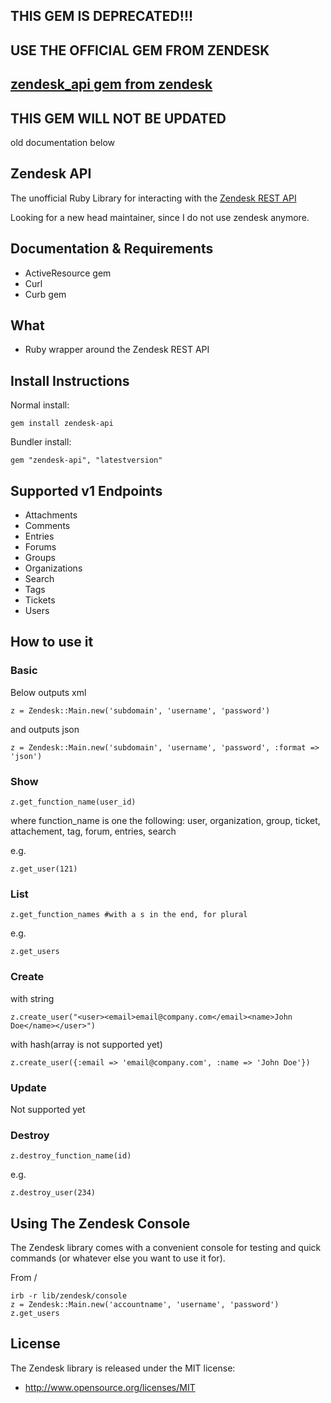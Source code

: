 THIS GEM IS DEPRECATED!!!
------------
USE THE OFFICIAL GEM FROM ZENDESK
------------
[zendesk_api gem from zendesk](https://github.com/zendesk/zendesk_api_client_rb)
------------


THIS GEM WILL NOT BE UPDATED
------------

old documentation below

Zendesk API
------------

The unofficial Ruby Library for interacting with the [Zendesk REST API](http://www.zendesk.com/api)

Looking for a new head maintainer, since I do not use zendesk anymore.

## Documentation & Requirements
 * ActiveResource gem
 * Curl
 * Curb gem

## What
* Ruby wrapper around the Zendesk REST API

## Install Instructions
Normal install:

    gem install zendesk-api

Bundler install:

    gem "zendesk-api", "latestversion"

## Supported v1 Endpoints

* Attachments
* Comments
* Entries
* Forums
* Groups
* Organizations
* Search
* Tags
* Tickets
* Users

## How to use it
### Basic
Below outputs xml

    z = Zendesk::Main.new('subdomain', 'username', 'password')
and outputs json

    z = Zendesk::Main.new('subdomain', 'username', 'password', :format => 'json')

### Show

    z.get_function_name(user_id)

where function_name is one the following:
user, organization, group, ticket, attachement, tag, forum, entries, search

e.g.

    z.get_user(121)
### List

    z.get_function_names #with a s in the end, for plural
e.g.

    z.get_users

### Create
with string

    z.create_user("<user><email>email@company.com</email><name>John Doe</name></user>")
with hash(array is not supported yet)

    z.create_user({:email => 'email@company.com', :name => 'John Doe'})

### Update
Not supported yet

### Destroy

    z.destroy_function_name(id)
e.g.

    z.destroy_user(234)


## Using The Zendesk Console

The Zendesk library comes with a convenient console for testing and quick commands (or whatever else you want to use it for).

From /

    irb -r lib/zendesk/console
    z = Zendesk::Main.new('accountname', 'username', 'password')
    z.get_users

## License

The Zendesk library is released under the MIT license:

* http://www.opensource.org/licenses/MIT
